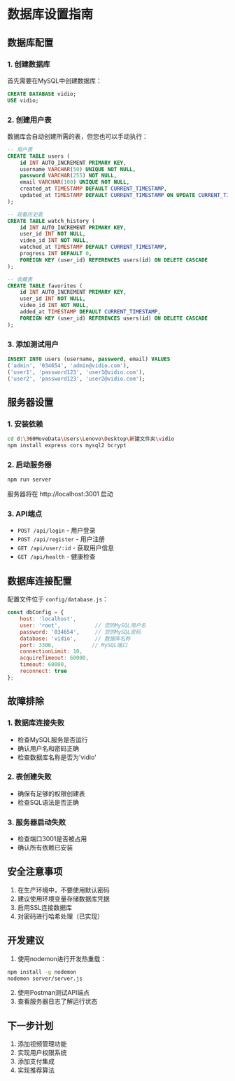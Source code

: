 # 数据库设置指南

## 数据库配置

### 1. 创建数据库
首先需要在MySQL中创建数据库：

```sql
CREATE DATABASE vidio;
USE vidio;
```

### 2. 创建用户表
数据库会自动创建所需的表，但您也可以手动执行：

```sql
-- 用户表
CREATE TABLE users (
    id INT AUTO_INCREMENT PRIMARY KEY,
    username VARCHAR(50) UNIQUE NOT NULL,
    password VARCHAR(255) NOT NULL,
    email VARCHAR(100) UNIQUE NOT NULL,
    created_at TIMESTAMP DEFAULT CURRENT_TIMESTAMP,
    updated_at TIMESTAMP DEFAULT CURRENT_TIMESTAMP ON UPDATE CURRENT_TIMESTAMP
);

-- 观看历史表
CREATE TABLE watch_history (
    id INT AUTO_INCREMENT PRIMARY KEY,
    user_id INT NOT NULL,
    video_id INT NOT NULL,
    watched_at TIMESTAMP DEFAULT CURRENT_TIMESTAMP,
    progress INT DEFAULT 0,
    FOREIGN KEY (user_id) REFERENCES users(id) ON DELETE CASCADE
);

-- 收藏表
CREATE TABLE favorites (
    id INT AUTO_INCREMENT PRIMARY KEY,
    user_id INT NOT NULL,
    video_id INT NOT NULL,
    added_at TIMESTAMP DEFAULT CURRENT_TIMESTAMP,
    FOREIGN KEY (user_id) REFERENCES users(id) ON DELETE CASCADE
);
```

### 3. 添加测试用户
```sql
INSERT INTO users (username, password, email) VALUES 
('admin', '034654', 'admin@vidio.com'),
('user1', 'password123', 'user1@vidio.com'),
('user2', 'password123', 'user2@vidio.com');
```

## 服务器设置

### 1. 安装依赖
```bash
cd d:\360MoveData\Users\Lenovo\Desktop\新建文件夹\vidio
npm install express cors mysql2 bcrypt
```

### 2. 启动服务器
```bash
npm run server
```

服务器将在 http://localhost:3001 启动

### 3. API端点

- `POST /api/login` - 用户登录
- `POST /api/register` - 用户注册
- `GET /api/user/:id` - 获取用户信息
- `GET /api/health` - 健康检查

## 数据库连接配置

配置文件位于 `config/database.js`：

```javascript
const dbConfig = {
    host: 'localhost',
    user: 'root',           // 您的MySQL用户名
    password: '034654',     // 您的MySQL密码
    database: 'vidio',      // 数据库名称
    port: 3306,            // MySQL端口
    connectionLimit: 10,
    acquireTimeout: 60000,
    timeout: 60000,
    reconnect: true
};
```

## 故障排除

### 1. 数据库连接失败
- 检查MySQL服务是否运行
- 确认用户名和密码正确
- 检查数据库名称是否为'vidio'

### 2. 表创建失败
- 确保有足够的权限创建表
- 检查SQL语法是否正确

### 3. 服务器启动失败
- 检查端口3001是否被占用
- 确认所有依赖已安装

## 安全注意事项

1. 在生产环境中，不要使用默认密码
2. 建议使用环境变量存储数据库凭据
3. 启用SSL连接数据库
4. 对密码进行哈希处理（已实现）

## 开发建议

1. 使用nodemon进行开发热重载：
```bash
npm install -g nodemon
nodemon server/server.js
```

2. 使用Postman测试API端点
3. 查看服务器日志了解运行状态

## 下一步计划

1. 添加视频管理功能
2. 实现用户权限系统
3. 添加支付集成
4. 实现推荐算法